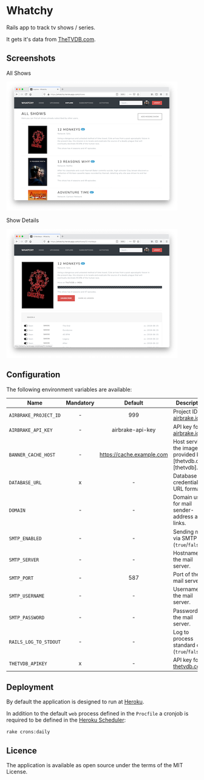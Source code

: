 # Whatchy

Rails app to track tv shows / series.

It gets it's data from [TheTVDB.com](https://www.thetvdb.com).

## Screenshots

All Shows

[![Screenshot - Explore View](docs/screenshot_explore_thumb.png)](docs/screenshot_explore.png)

Show Details

[![Screenshot - Show View](docs/screenshot_show_thumb.png)](docs/screenshot_show.png)

## Configuration

The following environment variables are available:

| Name                  | Mandatory |          Default          | Description                                                 |
| --------------------- | :-------: | :-----------------------: | ----------------------------------------------------------- |
| `AIRBRAKE_PROJECT_ID` |     -     |            999            | Project ID on [airbrake.io](https://airbrake.io)            |
| `AIRBRAKE_API_KEY`    |     -     |     airbrake-api-key      | API key for [airbrake.io](https://airbrake.io)              |
| `BANNER_CACHE_HOST`   |     -     | https://cache.example.com | Host serving the images provided by [thetvdb.com][thetvdb]. |
| `DATABASE_URL`        |     x     |             -             | Database credentials in URL format.                         |
| `DOMAIN`              |     -     |             -             | Domain used for mail sender-address and links.              |
| `SMTP_ENABLED`        |     -     |             -             | Sending mails via SMTP (`true`/`false`).                    |
| `SMTP_SERVER`         |     -     |             -             | Hostname of the mail server.                                |
| `SMTP_PORT`           |     -     |            587            | Port of the mail server.                                    |
| `SMTP_USERNAME`       |     -     |             -             | Username for the mail server.                               |
| `SMTP_PASSWORD`       |     -     |             -             | Password for the mail server.                               |
| `RAILS_LOG_TO_STDOUT` |     -     |             -             | Log to process standard out (`true`/`false`).               |
| `THETVDB_APIKEY`      |     x     |             -             | API key for [thetvdb.com](https://thetvdb.com).             |

## Deployment

By default the application is designed to run at [Heroku](https://www.heroku.com).

In addition to the default `web` process defined in the `Procfile` a cronjob is required to be defined in the [Heroku Scheduler](https://devcenter.heroku.com/articles/scheduler):

```
rake crons:daily
```

## Licence

The application is available as open source under the terms of the MIT License.
